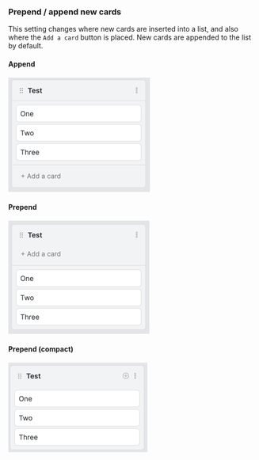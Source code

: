 ### Prepend / append new cards

This setting changes where new cards are inserted into a list, and also where the `Add a card` button is placed. New cards are appended to the list by default.

#### Append

![Screen Shot 2021-09-13 at 12.22.08 PM.png](../Assets/Screen%20Shot%202021-09-13%20at%2012.22.08%20PM.png)

#### Prepend

![Screen Shot 2021-09-13 at 12.22.57 PM.png](../Assets/Screen%20Shot%202021-09-13%20at%2012.22.57%20PM.png)

#### Prepend (compact)

![Screen Shot 2021-09-13 at 12.23.35 PM.png](../Assets/Screen%20Shot%202021-09-13%20at%2012.23.35%20PM.png)
